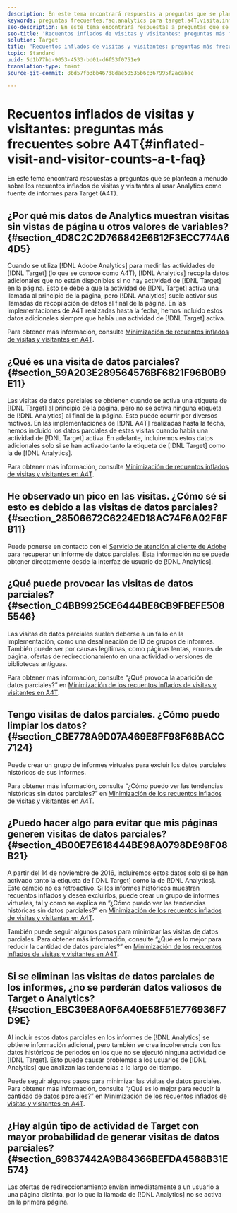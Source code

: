 ```yaml
---
description: En este tema encontrará respuestas a preguntas que se plantean a menudo sobre los recuentos inflados de visitas y visitantes al usar Analytics como fuente de informes para Target (A4T).
keywords: preguntas frecuentes;faq;analytics para target;a4T;visita;infladas;visitante;visita parcial;huérfano;huérfana
seo-description: En este tema encontrará respuestas a preguntas que se plantean a menudo sobre los recuentos inflados de visitas y visitantes al usar Analytics como fuente de informes para Target (A4T).
seo-title: 'Recuentos inflados de visitas y visitantes: preguntas más frecuentes sobre A4T'
solution: Target
title: 'Recuentos inflados de visitas y visitantes: preguntas más frecuentes sobre A4T'
topic: Standard
uuid: 5d1b77bb-9053-4533-bd01-d6f53f0751e9
translation-type: tm+mt
source-git-commit: 8bd57fb3bb467d8dae50535b6c367995f2acabac

---
```



# Recuentos inflados de visitas y visitantes: preguntas más frecuentes sobre A4T{#inflated-visit-and-visitor-counts-a-t-faq}

En este tema encontrará respuestas a preguntas que se plantean a menudo sobre los recuentos inflados de visitas y visitantes al usar Analytics como fuente de informes para Target (A4T).

## ¿Por qué mis datos de Analytics muestran visitas sin vistas de página u otros valores de variables?{#section_4D8C2C2D766842E6B12F3ECC774A64D5}

Cuando se utiliza [!DNL Adobe Analytics] para medir las actividades de [!DNL Target] (lo que se conoce como A4T), [!DNL Analytics] recopila datos adicionales que no están disponibles si no hay actividad de [!DNL Target] en la página. Esto se debe a que la actividad de [!DNL Target] activa una llamada al principio de la página, pero [!DNL Analytics] suele activar sus llamadas de recopilación de datos al final de la página. En las implementaciones de A4T realizadas hasta la fecha, hemos incluido estos datos adicionales siempre que había una actividad de [!DNL Target] activa.

Para obtener más información, consulte [Minimización de recuentos inflados de visitas y visitantes en A4T](../../../c-integrating-target-with-mac/a4t/c-a4t-troubleshooting/minimizing-inflated-visit-and-visitor-counts-a4t.md#concept_A515C2DE126E44B6AD97754C2C6D5235).

## ¿Qué es una visita de datos parciales?{#section_59A203E289564576BF6821F96B0B9E11}

Las visitas de datos parciales se obtienen cuando se activa una etiqueta de [!DNL Target] al principio de la página, pero no se activa ninguna etiqueta de [!DNL Analytics] al final de la página. Esto puede ocurrir por diversos motivos. En las implementaciones de [!DNL A4T] realizadas hasta la fecha, hemos incluido los datos parciales de estas visitas cuando había una actividad de [!DNL Target] activa. En adelante, incluiremos estos datos adicionales solo si se han activado tanto la etiqueta de [!DNL Target] como la de [!DNL Analytics].

Para obtener más información, consulte [Minimización de recuentos inflados de visitas y visitantes en A4T](../../../c-integrating-target-with-mac/a4t/c-a4t-troubleshooting/minimizing-inflated-visit-and-visitor-counts-a4t.md#concept_A515C2DE126E44B6AD97754C2C6D5235).

## He observado un pico en las visitas. ¿Cómo sé si esto es debido a las visitas de datos parciales?  {#section_28506672C6224ED18AC74F6A02F6F811}

Puede ponerse en contacto con el [Servicio de atención al cliente de Adobe](../../../cmp-resources-and-contact-information.md#reference_ACA3391A00EF467B87930A450050077C) para recuperar un informe de datos parciales. Esta información no se puede obtener directamente desde la interfaz de usuario de [!DNL Analytics].

## ¿Qué puede provocar las visitas de datos parciales?{#section_C4BB9925CE6444BE8CB9FBEFE5085546}

Las visitas de datos parciales suelen deberse a un fallo en la implementación, como una desalineación de ID de grupos de informes. También puede ser por causas legítimas, como páginas lentas, errores de página, ofertas de redireccionamiento en una actividad o versiones de bibliotecas antiguas.

Para obtener más información, consulte “¿Qué provoca la aparición de datos parciales?” en  [Minimización de los recuentos inflados de visitas y visitantes en A4T](../../../c-integrating-target-with-mac/a4t/c-a4t-troubleshooting/minimizing-inflated-visit-and-visitor-counts-a4t.md#concept_A515C2DE126E44B6AD97754C2C6D5235).

## Tengo visitas de datos parciales. ¿Cómo puedo limpiar los datos?  {#section_CBE778A9D07A469E8FF98F68BACC7124}

Puede crear un grupo de informes virtuales para excluir los datos parciales históricos de sus informes.

Para obtener más información, consulte “¿Cómo puedo ver las tendencias históricas sin datos parciales?” en [Minimización de los recuentos inflados de visitas y visitantes en A4T](../../../c-integrating-target-with-mac/a4t/c-a4t-troubleshooting/minimizing-inflated-visit-and-visitor-counts-a4t.md#concept_A515C2DE126E44B6AD97754C2C6D5235).

## ¿Puedo hacer algo para evitar que mis páginas generen visitas de datos parciales?{#section_4B00E7E618444BE98A0798DE98F08B21}

A partir del 14 de noviembre de 2016, incluiremos estos datos solo si se han activado tanto la etiqueta de [!DNL Target] como la de [!DNL Analytics]. Este cambio no es retroactivo. Si los informes históricos muestran recuentos inflados y desea excluirlos, puede crear un grupo de informes virtuales, tal y como se explica en “¿Cómo puedo ver las tendencias históricas sin datos parciales?” en [Minimización de los recuentos inflados de visitas y visitantes en A4T](../../../c-integrating-target-with-mac/a4t/c-a4t-troubleshooting/minimizing-inflated-visit-and-visitor-counts-a4t.md#concept_A515C2DE126E44B6AD97754C2C6D5235).

También puede seguir algunos pasos para minimizar las visitas de datos parciales. Para obtener más información, consulte “¿Qué es lo mejor para reducir la cantidad de datos parciales?” en [Minimización de los recuentos inflados de visitas y visitantes en A4T](../../../c-integrating-target-with-mac/a4t/c-a4t-troubleshooting/minimizing-inflated-visit-and-visitor-counts-a4t.md#concept_A515C2DE126E44B6AD97754C2C6D5235).

## Si se eliminan las visitas de datos parciales de los informes, ¿no se perderán datos valiosos de Target o Analytics? {#section_EBC39E8A0F6A40E58F51E776936F7D9E}

Al incluir estos datos parciales en los informes de [!DNL Analytics] se obtiene información adicional, pero también se crea incoherencia con los datos históricos de periodos en los que no se ejecutó ninguna actividad de [!DNL Target]. Esto puede causar problemas a los usuarios de [!DNL Analytics] que analizan las tendencias a lo largo del tiempo.

Puede seguir algunos pasos para minimizar las visitas de datos parciales. Para obtener más información, consulte “¿Qué es lo mejor para reducir la cantidad de datos parciales?” en [Minimización de los recuentos inflados de visitas y visitantes en A4T](../../../c-integrating-target-with-mac/a4t/c-a4t-troubleshooting/minimizing-inflated-visit-and-visitor-counts-a4t.md#concept_A515C2DE126E44B6AD97754C2C6D5235).

## ¿Hay algún tipo de actividad de Target con mayor probabilidad de generar visitas de datos parciales?{#section_69837442A9B84366BEFDA4588B31E574}

Las ofertas de redireccionamiento envían inmediatamente a un usuario a una página distinta, por lo que la llamada de [!DNL Analytics] no se activa en la primera página.
